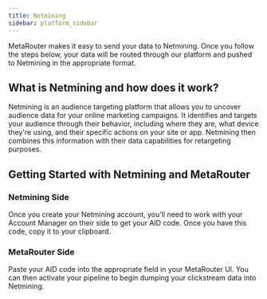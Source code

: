 ```yaml
---
title: Netmining
sidebar: platform_sidebar
---
```

MetaRouter makes it easy to send your data to Netmining. Once you follow the steps below, your data will be routed through our platform and pushed to Netmining in the appropriate format.

## What is Netmining and how does it work?

Netmining is an audience targeting platform that allows you to uncover audience data for your online marketing campaigns. It identifies and targets your audience through their behavior, including where they are, what device they're using, and their specific actions on your site or app. Netmining then combines this information with their data capabilities for retargeting purposes.

## Getting Started with Netmining and MetaRouter

### Netmining Side

Once you create your Netmining account, you'll need to work with your Account Manager on their side to get your AID code. Once you have this code, copy it to your clipboard.

### MetaRouter Side

Paste your AID code into the appropriate field in your MetaRouter UI. You can then activate your pipeline to begin dumping your clickstream data into Netmining.